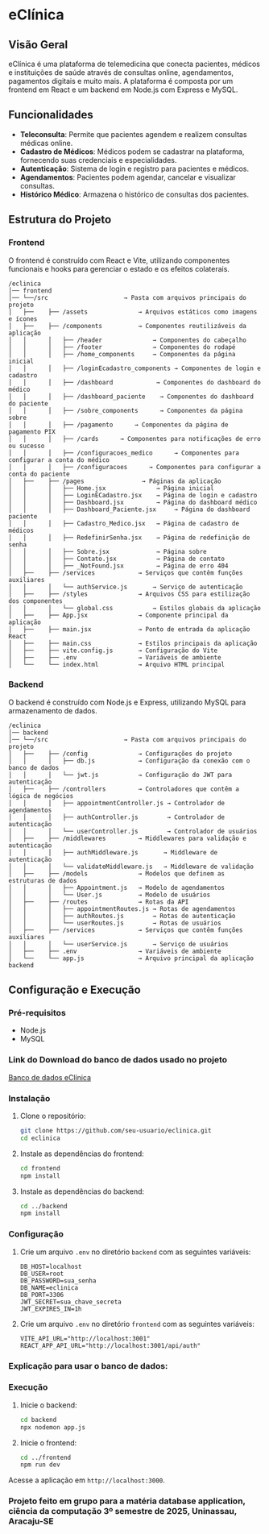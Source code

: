 # eClínica

## Visão Geral

eClínica é uma plataforma de telemedicina que conecta pacientes, médicos e instituições de saúde através de consultas online, agendamentos, pagamentos digitais e muito mais. A plataforma é composta por um frontend em React e um backend em Node.js com Express e MySQL.

## Funcionalidades

- **Teleconsulta**: Permite que pacientes agendem e realizem consultas médicas online.
- **Cadastro de Médicos**: Médicos podem se cadastrar na plataforma, fornecendo suas credenciais e especialidades.
- **Autenticação**: Sistema de login e registro para pacientes e médicos.
- **Agendamentos**: Pacientes podem agendar, cancelar e visualizar consultas.
- **Histórico Médico**: Armazena o histórico de consultas dos pacientes.

## Estrutura do Projeto

### Frontend

O frontend é construído com React e Vite, utilizando componentes funcionais e hooks para gerenciar o estado e os efeitos colaterais.

```plaintext
/eclinica 
│── frontend
│── └──/src                     → Pasta com arquivos principais do projeto  
│   ├──    ├── /assets              → Arquivos estáticos como imagens e ícones
│   ├──    ├── /components          → Componentes reutilizáveis da aplicação
│   │      │   ├── /header              → Componentes do cabeçalho
│   │      │   ├── /footer              → Componentes do rodapé
│   │      │   ├── /home_components     → Componentes da página inicial
│   │      │   ├── /loginEcadastro_components → Componentes de login e cadastro
│   │      │   ├── /dashboard            → Componentes do dashboard do médico
│   │      │   ├── /dashboard_paciente    → Componentes do dashboard do paciente
│   │      │   ├── /sobre_components      → Componentes da página sobre
│   │      │   ├── /pagamento      → Componentes da página de pagamento PIX
│   │      │   ├── /cards      → Componentes para notificações de erro ou sucesso
│   │      │   ├── /configuracoes_medico      → Componentes para configurar a conta do médico
│   │      │   ├── /configuracoes      → Componentes para configurar a conta do paciente
│   ├──    ├── /pages                → Páginas da aplicação
│   │      │   ├── Home.jsx              → Página inicial
│   │      │   ├── LoginECadastro.jsx    → Página de login e cadastro
│   │      │   ├── Dashboard.jsx         → Página do dashboard médico
│   │      │   ├── Dashboard_Paciente.jsx     → Página do dashboard paciente
│   │      │   ├── Cadastro_Medico.jsx   → Página de cadastro de médicos
│   │      │   ├── RedefinirSenha.jsx    → Página de redefinição de senha
│   │      │   ├── Sobre.jsx             → Página sobre
│   │      │   ├── Contato.jsx           → Página de contato
│   │      │   ├── _NotFound.jsx         → Página de erro 404
│   ├──    ├── /services            → Serviços que contêm funções auxiliares
│   │      │   └── authService.js       → Serviço de autenticação
│   ├──    ├── /styles              → Arquivos CSS para estilização dos componentes
│   │      │   └── global.css           → Estilos globais da aplicação
│   ├──    ├── App.jsx              → Componente principal da aplicação
│   ├──    ├── main.jsx             → Ponto de entrada da aplicação React
│   ├──    ├── main.css             → Estilos principais da aplicação
│   ├──    ├── vite.config.js       → Configuração do Vite
│   ├──    ├── .env                 → Variáveis de ambiente
│   └──    └── index.html           → Arquivo HTML principal
```

### Backend

O backend é construído com Node.js e Express, utilizando MySQL para armazenamento de dados.

```plaintext
/eclinica 
│── backend
│── └──/src                     → Pasta com arquivos principais do projeto  
│   ├──    ├── /config              → Configurações do projeto
│   │      │   ├── db.js            → Configuração da conexão com o banco de dados
│   │      │   └── jwt.js           → Configuração do JWT para autenticação
│   ├──    ├── /controllers         → Controladores que contêm a lógica de negócios
│   │      │   ├── appointmentController.js → Controlador de agendamentos
│   │      │   ├── authController.js        → Controlador de autenticação
│   │      │   └── userController.js        → Controlador de usuários
│   ├──    ├── /middlewares         → Middlewares para validação e autenticação
│   │      │   ├── authMiddleware.js       → Middleware de autenticação
│   │      │   └── validateMiddleware.js   → Middleware de validação
│   ├──    ├── /models              → Modelos que definem as estruturas de dados
│   │      │   ├── Appointment.js   → Modelo de agendamentos
│   │      │   └── User.js          → Modelo de usuários
│   ├──    ├── /routes              → Rotas da API
│   │      │   ├── appointmentRoutes.js → Rotas de agendamentos
│   │      │   ├── authRoutes.js        → Rotas de autenticação
│   │      │   └── userRoutes.js        → Rotas de usuários
│   ├──    ├── /services            → Serviços que contêm funções auxiliares
│   │      │   └── userService.js       → Serviço de usuários
│   ├──    ├── .env                 → Variáveis de ambiente
│   └──    └── app.js               → Arquivo principal da aplicação backend
```

## Configuração e Execução

### Pré-requisitos

- Node.js
- MySQL

### Link do Download do banco de dados usado no projeto

<a href="https://drive.google.com/drive/folders/1AsQ0aHEkJWeEgWs7nzLayzs9wZnd9qhH?usp=sharing">Banco de dados eClínica</a>

### Instalação

1. Clone o repositório:

   ```sh
   git clone https://github.com/seu-usuario/eclinica.git
   cd eclinica
   ```

2. Instale as dependências do frontend:

   ```sh
   cd frontend
   npm install
   ```

3. Instale as dependências do backend:
   ```sh
   cd ../backend
   npm install
   ```

### Configuração

1. Crie um arquivo `.env` no diretório `backend` com as seguintes variáveis:

   ```env
   DB_HOST=localhost
   DB_USER=root
   DB_PASSWORD=sua_senha
   DB_NAME=eclinica
   DB_PORT=3306
   JWT_SECRET=sua_chave_secreta
   JWT_EXPIRES_IN=1h
   ```

2. Crie um arquivo `.env` no diretório `frontend` com as seguintes variáveis:

   ```env
   VITE_API_URL="http://localhost:3001"
   REACT_APP_API_URL="http://localhost:3001/api/auth"
   ```

### Explicação para usar o banco de dados:



### Execução

1. Inicie o backend:

   ```sh
   cd backend
   npx nodemon app.js
   ```

2. Inicie o frontend:
   ```sh
   cd ../frontend
   npm run dev
   ```

Acesse a aplicação em `http://localhost:3000`.

### Projeto feito em grupo para a matéria database application, ciência da computação 3º semestre de 2025, Uninassau, Aracaju-SE